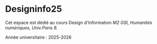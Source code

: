 # Designinfo25

Cet espace est dédié au cours Design d'Information
*M2 GSI, Humanités numériques, Univ.Paris 8.*

Année universitaire : 2025-2026
